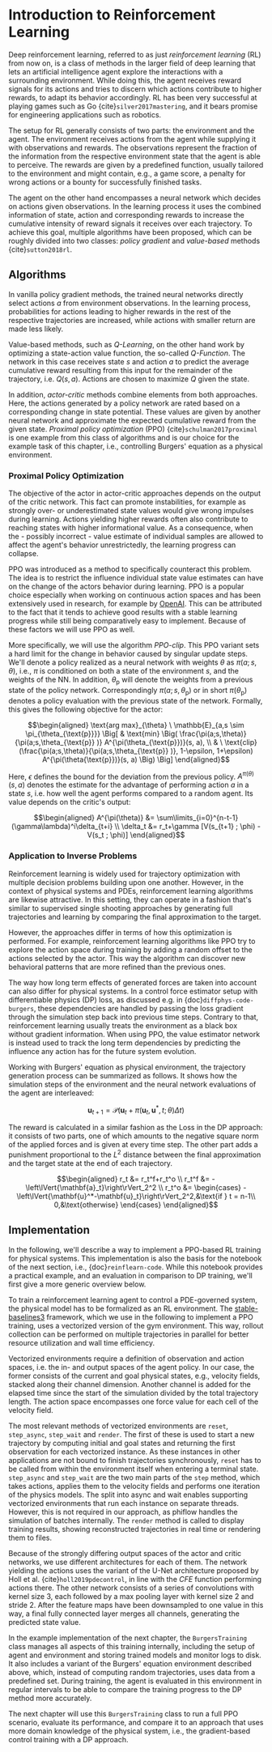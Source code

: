 Introduction to Reinforcement Learning
=======================

Deep reinforcement learning, referred to as just _reinforcement learning_ (RL) from now on, is a class of methods in the larger field of deep learning that lets an artificial intelligence agent explore the interactions with a surrounding environment. While doing this, the agent receives reward signals for its actions and tries to discern which actions contribute to higher rewards, to adapt its behavior accordingly. RL has been very successful at playing games such as Go {cite}`silver2017mastering`, and it bears promise for engineering applications such as robotics.

The setup for RL generally consists of two parts: the environment and the agent. The environment receives actions from the agent while supplying it with observations and rewards. The observations represent the fraction of the information from the respective environment state that the agent is able to perceive. The rewards are given by a predefined function, usually tailored to the environment and might contain, e.g., a game score, a penalty for wrong actions or a bounty for successfully finished tasks.

The agent on the other hand encompasses a neural network which decides on actions given observations. In the learning process it uses the combined information of state, action and corresponding rewards to increase the cumulative intensity of reward signals it receives over each trajectory. To achieve this goal, multiple algorithms have been proposed, which can be roughly divided into two classes: _policy gradient_ and _value-based_ methods {cite}`sutton2018rl`.

## Algorithms

In vanilla policy gradient methods, the trained neural networks directly select actions $a$ from environment observations. In the learning process, probabilities for actions leading to higher rewards in the rest of the respective trajectories are increased, while actions with smaller return are made less likely.

Value-based methods, such as _Q-Learning_, on the other hand work by optimizing a state-action value function, the so-called _Q-Function_. The network in this case receives state $s$ and action $a$ to predict the average cumulative reward resulting from this input for the remainder of the trajectory, i.e. $Q(s,a)$. Actions are chosen to maximize $Q$ given the state. 

In addition, _actor-critic_ methods combine elements from both approaches. Here, the actions generated by a policy network are rated based on a corresponding change in state potential. These values are given by another neural network and approximate the expected cumulative reward from the given state. _Proximal policy optimization_ (PPO) {cite}`schulman2017proximal` is one example from this class of algorithms and is our choice for the example task of this chapter, i.e., controlling Burgers' equation as a physical environment.

### Proximal Policy Optimization 

The objective of the actor in actor-critic approaches depends on the output of the critic network. This fact can promote instabilities, for example as strongly over- or underestimated state values would give wrong impulses during learning. Actions yielding higher rewards often also contribute to reaching states with higher informational value. As a consequence, when the - possibly incorrect - value estimate of individual samples are allowed to affect the agent's behavior unrestrictedly, the learning progress can collapse.

PPO was introduced as a method to specifically counteract this problem. The idea is to restrict the influence individual state value estimates can have on the change of the actors behavior during learning. PPO is a popular choice especially when working on continuous action spaces and has been extensively used in research, for example by [OpenAI](https://openai.com/). This can be attributed to the fact that it tends to achieve good results with a stable learning progress while still being comparatively easy to implement. Because of these factors we will use PPO as well.

More specifically, we will use the algorithm _PPO-clip_. This PPO variant sets a hard limit for the change in behavior caused by singular update steps. We'll denote a policy realized as a neural network with weights $\theta$ as $\pi(a; s,\theta)$, i.e., $\pi$ is conditioned on both a state of the environment $s$, and the weights of the NN. 
In addition, $\theta_{\text{p}}$ will denote the weights from a previous state of the policy network. Correspondingly
$\pi(a; s,\theta_{\text{p}})$ or in short $\pi(\theta_{\text{p}})$ denotes a policy evaluation with the previous state of the network.
Formally, this gives the following objective for the actor:

$$\begin{aligned}
\text{arg max}_{\theta} \ 
    \mathbb{E}_{a,s \sim \pi_{\theta_{\text{p}}}}
    \Big[ & \text{min} \Big(
            \frac{\pi(a;s,\theta)}{\pi(a;s,\theta_{\text{p}} )} A^{\pi(\theta_{\text{p}})}(s, a), 
    \\ &
            \ \text{clip}(\frac{\pi(a;s,\theta)}{\pi(a;s,\theta_{\text{p}} )}, 1-\epsilon, 1+\epsilon) 
            A^{\pi(\theta{\text{p}})}(s, a) \Big) \Big] 
\end{aligned}$$

<!-- $$\begin{aligned}
\theta_{k+1}  &= \text{arg max}_{\theta}L(\theta_k, \theta) \\
L(\theta_k, \theta) &= 
    \mathbb{E}_{s, a \sim \pi_{\theta_k}}[\text{min}(\frac{\pi_\theta(a|s)}{\pi_{\theta_k}(a|s)}A^{\pi_{\theta_k}}(s, a), \text{clip}(\frac{\pi_\theta(a|s)}{\pi_{\theta_k}(a|s)}, 1-\epsilon, 1+\epsilon)A^{\pi_{\theta_k}}(s, a))]
\end{aligned}$$ -->

Here, $\epsilon$ defines the bound for the deviation from the previous policy. $A^{\pi(\theta)}(s, a)$ denotes the estimate for the advantage of performing action $a$ in a state $s$, i.e. how well the agent performs compared to a random agent. Its value depends on the critic's output:

$$\begin{aligned}
A^{\pi(\theta)} &= \sum\limits_{i=0}^{n-t-1}(\gamma\lambda)^i\delta_{t+i} \\
\delta_t             &= r_t+\gamma [V(s_{t+1} ; \phi) - V(s_t ; \phi)]
\end{aligned}$$


### Application to Inverse Problems

Reinforcement learning is widely used for trajectory optimization with multiple decision problems building upon one another. However, in the context of physical systems and PDEs, reinforcement learning algorithms are likewise attractive. In this setting, they can operate in a fashion that's similar to supervised single shooting approaches by generating full trajectories and learning by comparing the final approximation to the target.

However, the approaches differ in terms of how this optimization is performed. For example, reinforcement learning algorithms like PPO try to explore the action space during training by adding a random offset to the actions selected by the actor. This way the algorithm can discover new behavioral patterns that are more refined than the previous ones.

The way how long term effects of generated forces are taken into account can also differ for physical systems. In a control force estimator setup with differentiable physics (DP) loss, as discussed e.g. in {doc}`diffphys-code-burgers`, these dependencies are handled by passing the loss gradient through the simulation step back into previous time steps. Contrary to that, reinforcement learning usually treats the environment as a black box without gradient information. When using PPO, the value estimator network is instead used to track the long term dependencies by predicting the influence any action has for the future system evolution.

Working with Burgers' equation as physical environment, the trajectory generation process can be summarized as follows. It shows how the simulation steps of the environment and the neural network evaluations of the agent are interleaved:

$$
\mathbf{u}_{t+1}=\mathcal{P}(\mathbf{u}_t+\pi(\mathbf{u}_t, \mathbf{u}^*, t; \theta)\Delta t)
$$

The reward is calculated in a similar fashion as the Loss in the DP approach: it consists of two parts, one of which amounts to the negative square norm of the applied forces and is given at every time step. The other part adds a punishment proportional to the $L^2$ distance between the final approximation and the target state at the end of each trajectory. 

$$\begin{aligned}
r_t   &=  r_t^f+r_t^o \\
r_t^f &= -\left\lVert{\mathbf{a}_t}\right\rVert_2^2 \\
r_t^o &=
\begin{cases}
    -\left\lVert{\mathbf{u}^*-\mathbf{u}_t}\right\rVert_2^2,&\text{if } t = n-1\\
    0,&\text{otherwise}
\end{cases}
\end{aligned}$$

## Implementation

In the following, we'll describe a way to implement a PPO-based RL training for physical systems. This implementation is also the basis for the notebook of the next section, i.e., {doc}`reinflearn-code`. While this notebook provides a practical example, and an evaluation in comparison to DP training, we'll first give a more generic overview below.

To train a reinforcement learning agent to control a PDE-governed system, the physical model has to be formalized as an RL environment. The [stable-baselines3](https://github.com/DLR-RM/stable-baselines3) framework, which we use in the following to implement a PPO training, uses a vectorized version of the gym environment. This way, rollout collection can be performed on multiple trajectories in parallel for better resource utilization and wall time efficiency. 

Vectorized environments require a definition of observation and action spaces, i.e. the in- and output spaces of the agent policy. In our case, the former consists of the current and goal physical states, e.g., velocity fields, stacked along their channel dimension. Another channel is added for the elapsed time since the start of the simulation divided by the total trajectory length. The action space encompasses one force value for each cell of the velocity field.

The most relevant methods of vectorized environments are `reset`, `step_async`, `step_wait` and `render`. The first of these is used to start a new trajectory by computing initial and goal states and returning the first observation for each vectorized instance. As these instances in other applications are not bound to finish trajectories synchronously, `reset` has to be called from within the environment itself when entering a terminal state. `step_async` and `step_wait` are the two main parts of the `step` method, which takes actions, applies them to the velocity fields and performs one iteration of the physics models. The split into async and wait enables supporting vectorized environments that run each instance on separate threads. However, this is not required in our approach, as phiflow handles the simulation of  batches internally. The `render` method is called to display training results, showing reconstructed trajectories in real time or rendering them to files.

Because of the strongly differing output spaces of the actor and critic networks, we use different architectures for each of them. The network yielding the actions uses the variant of the U-Net architecture proposed by Holl et al. {cite}`holl2019pdecontrol`, in line with the $CFE$ function performing actions there. The other network consists of a series of convolutions with kernel size 3, each followed by a max pooling layer with kernel size 2 and stride 2. After the feature maps have been downsampled to one value in this way, a final fully connected layer merges all channels, generating the predicted state value.

In the example implementation of the next chapter, the `BurgersTraining` class manages all aspects of this training internally, including the setup of agent and environment and storing trained models and monitor logs to disk. It also includes a variant of the Burgers' equation environment described above, which, instead of computing random trajectories, uses data from a predefined set. During training, the agent is evaluated in this environment in regular intervals to be able to compare the training progress to the DP method more accurately.

The next chapter will use this `BurgersTraining` class to run a full PPO scenario, evaluate its performance, and compare it to an approach that uses more domain knowledge of the physical system, i.e., the gradient-based control training with a DP approach.
